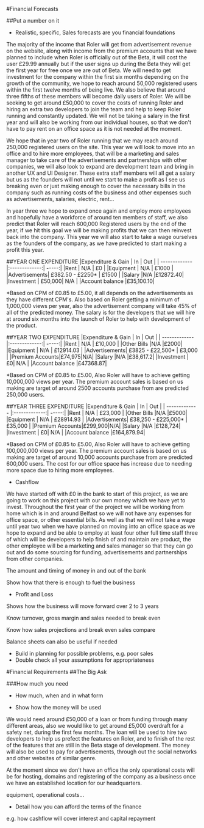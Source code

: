 #Financial Forecasts

##Put a number on it 

-	Realistic, specific, Sales forecasts are you financial foundations

The majority of the income that Roler will get from advertisement revenue on the website, along with income from the premium accounts that we have planned to include when Roler is officially out of the Beta, it will cost the user £29.99 annually but if the user signs up during the Beta they will get the first year for free once we are out of Beta. We will need to get investment for the company within the first six months depending on the growth of the community, we hope to reach around 50,000 registered users within the first twelve months of being live. We also believe that around three fifths of these members will become daily users of Roler. We will be seeking to get around £50,000 to cover the costs of running Roler and hiring an extra two developers to join the team and help to keep Roler running and constantly updated. We will not be taking a salary in the first year and will also be working from our individual houses, so that we don't have to pay rent on an office space as it is not needed at the moment.

We hope that in year two of Roler running that we may reach around 250,000 registered users on the site. This year we will look to move into an office and to hire more employees, that will be a marketing and sales manager to take care of the advertisements and partnerships with other companies, we will also look to expand are development team and bring in another UX and UI Designer. These extra staff members will all get a salary but us as the founders will not until we start to make a profit as I see us breaking even or just making enough to cover the necessary bills in the company such as running costs of the business and other expenses such as advertisements, salaries, electric, rent... 

In year three we hope to expand once again and employ more employees and hopefully have a workforce of around ten members of staff, we also predict that Roler will reach 600,000 Registered users by the end of the year, if we hit this goal we will be making profits that we can then reinvest back into the company. This year we will also start to take a wage ourselves as the founders of the company, as we have predicted to start making a profit this year.

##YEAR ONE EXPENDITURE
|Expenditure & Gain       | In           | Out  |
| ------------- |:-------------:| -----:|
|Rent     | N/A | £0 |
|Equipment    | N/A      |   £1000 |
|Advertisements| £382.50 - £2250*    |  £1500 |
|Salary	|N/A |£12872.40|
|Investment | £50,000| N/A |
|Account balance |£35,100.10|

*Based on CPM of £0.85 to £5.00, it all depends on the advertisements as they have different CPM's. Also based on Roler getting a minimum of 1,000,000 views per year, also the advertisement company will take 45% of all of the predicted money. The salary is for the developers that we will hire at around six months into the launch of Roler to help with development of the product.

##YEAR TWO EXPENDITURE
|Expenditure & Gain      | In           | Out  |
| ------------- |:-------------:| -----:|
|Rent     | N/A | £10,000 |
|Other Bills |N/A |£2000|
|Equipment    | N/A      |   £12914.03 |
|Advertisements| £3825 - £22,500*    |  £3,000 |
|Premium Accounts|£74,975|N/A|
|Salary	|N/A |£38,617.2|
|Investment | £0| N/A |
|Account balance |£47368.87|

*Based on CPM of £0.85 to £5.00, Also Roler will have to achieve getting 10,000,000 views per year. The premium account sales is based on us making are target of around 2500 accounts purchase from are predicted 250,000 users.

##YEAR THREE EXPENDITURE
|Expenditure & Gain      | In           | Out  |
| ------------- |:-------------:| -----:|
|Rent     | N/A | £23,000 |
|Other Bills |N/A |£5000|
|Equipment    | N/A      |   £28914.93 |
|Advertisements| £38,250 - £225,000*    |  £35,000 |
|Premium Accounts|£299,900|N/A|
|Salary	|N/A |£128,724|
|Investment | £0| N/A |
|Account balance |£164,879.94|

*Based on CPM of £0.85 to £5.00, Also Roler will have to achieve getting 100,000,000 views per year. The premium account sales is based on us making are target of around 10,000 accounts purchase from are predicted 600,000 users. The cost for our office space has increase due to needing more space due to hiring more employees.

-	Cashflow 


We have started off with £0 in the bank to start of this project, as we are going to work on this project with our own money which we have yet to invest. Throughout the first year of the project we will be working from home which is in and around Belfast so we will not have any expenses for office space, or other essential bills. As well as that we will not take a wage until year two when we have planned on moving into an office space as we hope to expand and be able to employ at least four other full time staff three of which will be developers to help finish of and maintain are product, the other employee will be a marketing and sales manager so that they can go out and do some sourcing for funding, advertisements and partnerships from other companies.

The amount and timing of money in and out of the bank

Show how that there is enough to fuel the business

-	Profit and Loss

Shows how the business will move forward over 2 to 3 years

Know turnover, gross margin and sales needed to break even

Know how sales projections and break even sales compare

Balance sheets can also be useful if needed

-	Build in planning for possible problems, e.g. poor sales
-	Double check all your assumptions for appropriateness


#Financial Requirements
##The Big Ask

###How much you need

-	How much, when and in what form

-	Show how the money will be used

We would need around £50,000 of a loan or from funding through many different areas, also we would like to get around £5,000 overdraft for a safety net, during the first few months. The loan will be used to hire two developers to help us prefect the features on Roler, and to finish of the rest of the features that are still in the Beta stage of development. The money will also be used to pay for advertisements, through out the social networks and other websites of similar genre.

At the moment since we don't have an office the only operational costs will be for hosting, domains and registering of the company as a business once we have an established location for our headquarters.


equipment, operational costs...

-	Detail how you can afford the terms of the finance

e.g. how cashflow will cover interest and capital repayment

